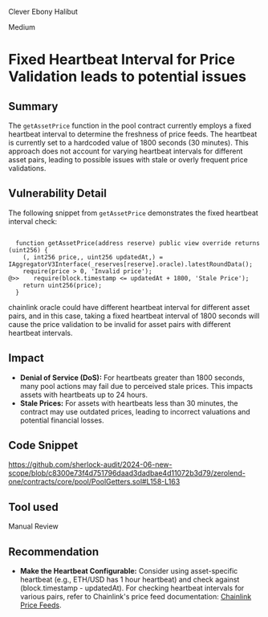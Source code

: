 Clever Ebony Halibut

Medium

# Fixed Heartbeat Interval for Price Validation leads to potential issues

## Summary
The `getAssetPrice` function in the pool contract currently employs a fixed heartbeat interval to determine the freshness of price feeds. The heartbeat is currently set to a hardcoded value of 1800 seconds (30 minutes).
This approach does not account for varying heartbeat intervals for different asset pairs, leading to possible issues with stale or overly frequent price validations.
## Vulnerability Detail
The following snippet from `getAssetPrice` demonstrates the fixed heartbeat interval check:

```solidity

  function getAssetPrice(address reserve) public view override returns (uint256) {
    (, int256 price,, uint256 updatedAt,) = IAggregatorV3Interface(_reserves[reserve].oracle).latestRoundData();
    require(price > 0, 'Invalid price');
@>>    require(block.timestamp <= updatedAt + 1800, 'Stale Price');
    return uint256(price);
  }
```
chainlink oracle could have different heartbeat interval for different asset pairs, and in this case, taking a fixed heartbeat interval of 1800 seconds will cause the price validation to be invalid for asset pairs with different heartbeat intervals.

## Impact
- **Denial of Service (DoS):** For heartbeats greater than 1800 seconds, many pool actions may fail due to perceived stale prices. This impacts assets with heartbeats up to 24 hours.
- **Stale Prices:** For assets with heartbeats less than 30 minutes, the contract may use outdated prices, leading to incorrect valuations and potential financial losses.

## Code Snippet
https://github.com/sherlock-audit/2024-06-new-scope/blob/c8300e73f4d751796daad3dadbae4d11072b3d79/zerolend-one/contracts/core/pool/PoolGetters.sol#L158-L163
## Tool used

Manual Review

## Recommendation
- **Make the Heartbeat Configurable:** Consider using asset-specific heartbeat (e.g., ETH/USD has 1 hour heartbeat) and check against (block.timestamp - updatedAt).
For checking heartbeat intervals for various pairs, refer to Chainlink's price feed documentation: [Chainlink Price Feeds](https://docs.chain.link/data-feeds/price-feeds/addresses/?network=bnb-chain&page=1).